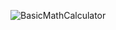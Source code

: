 ![BasicMathCalculator](https://github.com/Shreya257/calculatoronline/assets/76741091/78ed9bc0-cf6c-459b-96b0-09bc110ac0eb)
